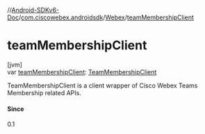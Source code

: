//[Android-SDKv6-Doc](../../../index.md)/[com.ciscowebex.androidsdk](../index.md)/[Webex](index.md)/[teamMembershipClient](team-membership-client.md)

# teamMembershipClient

[jvm]\
var [teamMembershipClient](team-membership-client.md): [TeamMembershipClient](../../com.ciscowebex.androidsdk.team/-team-membership-client/index.md)

TeamMembershipClient is a client wrapper of Cisco Webex Teams Membership related APIs.

#### Since

0.1
